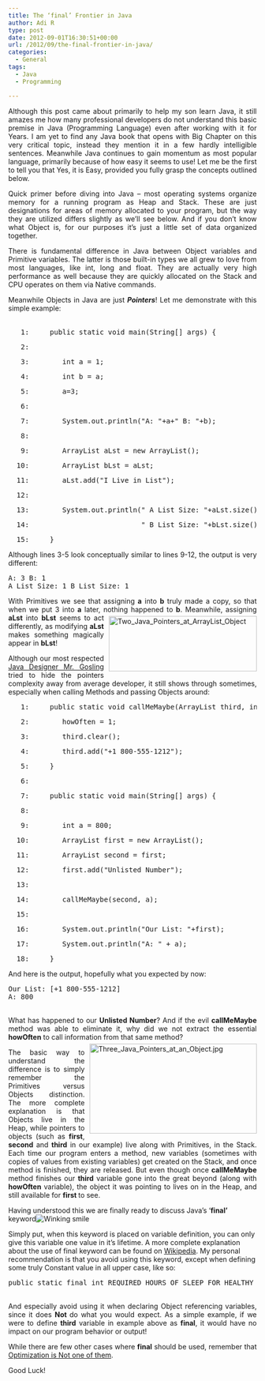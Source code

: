 ```yaml
---
title: The ‘final’ Frontier in Java
author: Adi R
type: post
date: 2012-09-01T16:30:51+00:00
url: /2012/09/the-final-frontier-in-java/
categories:
  - General
tags:
  - Java
  - Programming

---
```

<p align="justify">
  Although this post came about primarily to help my son learn Java, it still amazes me how many professional developers do not understand this basic premise in Java (Programming Language) even after working with it for Years. I am yet to find any Java book that opens with Big Chapter on this very critical topic, instead they mention it in a few hardly intelligible sentences. Meanwhile Java continues to gain momentum as most popular language, primarily because of how easy it seems to use! Let me be the first to tell you that Yes, it is Easy, provided you fully grasp the concepts outlined below.
</p>

<p align="justify">
  Quick primer before diving into Java &#8211; most operating systems organize memory for a running program as Heap and Stack. These are just designations for areas of memory allocated to your program, but the way they are utilized differs slightly as we&#8217;ll see below. And if you don&#8217;t know what Object is, for our purposes it&#8217;s just a little set of data organized together.
</p>

<p align="justify">
  There is fundamental difference in Java between Object variables and Primitive variables. The latter is those built-in types we all grew to love from most languages, like int, long and float. They are actually very high performance as well because they are quickly allocated on the Stack and CPU operates on them via Native commands.
</p>

<p align="justify">
  Meanwhile Objects in Java are just <strong><em>Pointers</em></strong>! Let me demonstrate with this simple example:
</p>

###### 

<div class="csharpcode">
  <pre class="alt"><span class="lnum">   1:  </span>   <span class="kwrd">public</span> <span class="kwrd">static</span> <span class="kwrd">void</span> main(String[] args) {</pre>
  
  <pre><span class="lnum">   2:  </span>      </pre>
  
  <pre class="alt"><span class="lnum">   3:  </span>      <span class="kwrd">int</span> a = 1;</pre>
  
  <pre><span class="lnum">   4:  </span>      <span class="kwrd">int</span> b = a;</pre>
  
  <pre class="alt"><span class="lnum">   5:  </span>      a=3;</pre>
  
  <pre><span class="lnum">   6:  </span>      </pre>
  
  <pre class="alt"><span class="lnum">   7:  </span>      System.<span class="kwrd">out</span>.println(<span class="str">"A: "</span>+a+<span class="str">" B: "</span>+b);</pre>
  
  <pre><span class="lnum">   8:  </span>      </pre>
  
  <pre class="alt"><span class="lnum">   9:  </span>      ArrayList aLst = <span class="kwrd">new</span> ArrayList();</pre>
  
  <pre><span class="lnum">  10:  </span>      ArrayList bLst = aLst;      </pre>
  
  <pre class="alt"><span class="lnum">  11:  </span>      aLst.add(<span class="str">"I Live in List"</span>);</pre>
  
  <pre><span class="lnum">  12:  </span>      </pre>
  
  <pre class="alt"><span class="lnum">  13:  </span>      System.<span class="kwrd">out</span>.println(<span class="str">" A List Size: "</span>+aLst.size()+</pre>
  
  <pre><span class="lnum">  14:  </span>                         <span class="str">" B List Size: "</span>+bLst.size());</pre>
  
  <pre class="alt"><span class="lnum">  15:  </span>   }</pre>
</div>

<p align="justify">
  Although lines 3-5 look conceptually similar to lines 9-12, the output is very different:
</p>

<pre class="csharpcode">A: 3 B: 1
A List Size: 1 B List Size: 1</pre>

<p align="justify">
  With Primitives we see that assigning <strong>a</strong> into <strong>b</strong> truly made a copy, so that when we put 3 into <strong>a</strong> later, nothing happened to <strong>b</strong>. <img style="background-image: none; border-right-width: 0px; margin: 5px 0px 5px 10px; padding-left: 0px; padding-right: 0px; display: inline; float: right; border-top-width: 0px; border-bottom-width: 0px; border-left-width: 0px; padding-top: 0px" title="Two_Java_Pointers_at_ArrayList_Object" border="0" alt="Two_Java_Pointers_at_ArrayList_Object" align="right" src="https://i0.wp.com/www.adir1.com/uploads/2012/09/Two_Java_Pointers_at_ArrayList_Object.jpg?resize=300%2C112" width="300" height="112" data-recalc-dims="1" />Meanwhile, assigning <strong>aLst</strong> into <strong>bLst</strong> seems to act differently, as modifying <strong>aLst</strong> makes something magically appear in <strong>bLst</strong>!
</p>

<p align="justify">
  Although our most respected <a href="http://en.wikipedia.org/wiki/James_Gosling" target="_blank">Java Designer Mr. Gosling</a> tried to hide the pointers complexity away from average developer, it still shows through sometimes, especially when calling Methods and passing Objects around:
</p>

<div class="csharpcode">
  <pre class="alt"><span class="lnum">   1:  </span>   <span class="kwrd">public</span> <span class="kwrd">static</span> <span class="kwrd">void</span> callMeMaybe(ArrayList third, <span class="kwrd">int</span> howOften) {</pre>
  
  <pre><span class="lnum">   2:  </span>      howOften = 1;</pre>
  
  <pre class="alt"><span class="lnum">   3:  </span>      third.clear();</pre>
  
  <pre><span class="lnum">   4:  </span>      third.add(<span class="str">"+1 800-555-1212"</span>);</pre>
  
  <pre class="alt"><span class="lnum">   5:  </span>   }</pre>
  
  <pre><span class="lnum">   6:  </span>&#160;</pre>
  
  <pre class="alt"><span class="lnum">   7:  </span>   <span class="kwrd">public</span> <span class="kwrd">static</span> <span class="kwrd">void</span> main(String[] args) {</pre>
  
  <pre><span class="lnum">   8:  </span>&#160;</pre>
  
  <pre class="alt"><span class="lnum">   9:  </span>      <span class="kwrd">int</span> a = 800;</pre>
  
  <pre><span class="lnum">  10:  </span>      ArrayList first = <span class="kwrd">new</span> ArrayList();</pre>
  
  <pre class="alt"><span class="lnum">  11:  </span>      ArrayList second = first;</pre>
  
  <pre><span class="lnum">  12:  </span>      first.add(<span class="str">"Unlisted Number"</span>);</pre>
  
  <pre class="alt"><span class="lnum">  13:  </span>&#160;</pre>
  
  <pre><span class="lnum">  14:  </span>      callMeMaybe(second, a);</pre>
  
  <pre class="alt"><span class="lnum">  15:  </span>&#160;</pre>
  
  <pre><span class="lnum">  16:  </span>      System.<span class="kwrd">out</span>.println(<span class="str">"Our List: "</span>+first);</pre>
  
  <pre class="alt"><span class="lnum">  17:  </span>      System.<span class="kwrd">out</span>.println(<span class="str">"A: "</span> + a);</pre>
  
  <pre><span class="lnum">  18:  </span>   }</pre>
</div>

And here is the output, hopefully what you expected by now:

<pre class="csharpcode">Our List: [+1 800-555-1212]
A: 800</pre>

<p align="justify">
  <br />What has happened to our <strong>Unlisted Number</strong>? And if the evil <strong>callMeMaybe</strong> method was able to eliminate it, why did we not extract the essential <strong>howOften</strong> to call information from that same method?<a class="thickbox" href="https://i2.wp.com/www.adir1.com/uploads/2012/09/Three_Java_Pointers_at_an_Object.jpg.jpg"><img style="background-image: none; border-right-width: 0px; margin: 5px 0px 5px 10px; padding-left: 0px; padding-right: 0px; display: inline; float: right; border-top-width: 0px; border-bottom-width: 0px; border-left-width: 0px; padding-top: 0px" title="Three_Java_Pointers_at_an_Object.jpg" border="0" alt="Three_Java_Pointers_at_an_Object.jpg" align="right" src="https://i1.wp.com/www.adir1.com/uploads/2012/09/Three_Java_Pointers_at_an_Object.jpg_thumb.jpg?resize=339%2C182" width="339" height="182" data-recalc-dims="1" /></a>
</p>

<p align="justify">
  The basic way to understand the difference is to simply remember the Primitives versus Objects distinction. The more complete explanation is that Objects live in the Heap, while pointers to objects (such as <strong>first</strong>, <strong>second</strong> and <strong>third</strong> in our example) live along with Primitives, in the Stack. Each time our program enters a method, new variables (sometimes with copies of values from existing variables) get created on the Stack, and once method is finished, they are released. But even though once <strong>callMeMaybe</strong> method finishes our <strong>third</strong> variable gone into the great beyond (along with <strong>howOften</strong> variable), the object it was pointing to lives on in the Heap, and still available for <strong>first </strong>to see.
</p>

Having understood this we are finally ready to discuss Java’s ‘**final’** keyword<img style="border-bottom-style: none; border-left-style: none; border-top-style: none; border-right-style: none" class="wlEmoticon wlEmoticon-winkingsmile" alt="Winking smile" src="https://i2.wp.com/www.adir1.com/uploads/2012/09/wlEmoticon-winkingsmile.png" data-recalc-dims="1" /> 

Simply put, when this keyword is placed on variable definition, you can only give this variable one value in it’s lifetime. A more complete explanation about the use of final keyword can be found on <a href="http://en.wikipedia.org/wiki/Final_(Java)" target="_blank">Wikipedia</a>. My personal recommendation is that you avoid using this keyword, except when defining some truly Constant value in all upper case, like so:

<pre class="csharpcode"><span class="kwrd">public</span> <span class="kwrd">static</span> final <span class="kwrd">int</span> REQUIRED_HOURS_OF_SLEEP_FOR_HEALTHY_HUMAN = 8;</pre>

<p align="justify">
  <br />And especially avoid using it when declaring Object referencing variables, since it does <strong>Not </strong>do what you would expect. As a simple example, if we were to define <strong>third</strong> variable in example above as <strong>final</strong>, it would have no impact on our program behavior or output!
</p>

<p align="justify">
  While there are few other cases where <strong>final</strong> should be used, remember that <a href="http://www.ibm.com/developerworks/java/library/j-jtp1029/index.html" target="_blank">Optimization is Not one of them</a>.
</p>

<p align="justify">
  Good Luck!
</p>